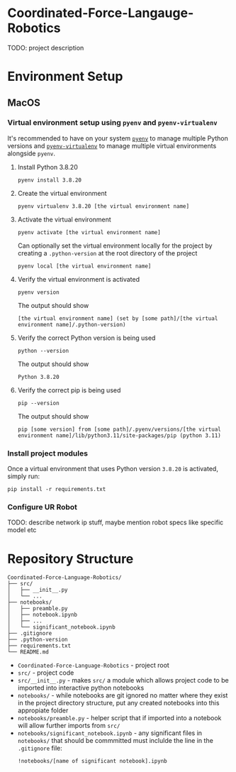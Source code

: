 # Coordinated-Force-Langauge-Robotics

TODO: project description

# Environment Setup

## MacOS

### Virtual environment setup using `pyenv` and `pyenv-virtualenv`
It's recommended to have on your system [`pyenv`](https://github.com/pyenv/pyenv) to manage multiple Python versions and [`pyenv-virtualenv`](https://github.com/pyenv/pyenv-virtualenv) to manage multiple virtual environments alongside `pyenv`.
1. Install Python 3.8.20

    ```
    pyenv install 3.8.20
    ```
2. Create the virtual environment

    ```
    pyenv virtualenv 3.8.20 [the virtual environment name]
    ```
3. Activate the virtual environment

    ```
    pyenv activate [the virtual environment name]
    ```
    Can optionally set the virtual environment locally for the project by creating a `.python-version` at the root directory of the project
    ```
    pyenv local [the virtual environment name]
    ```
4. Verify the virtual environment is activated
    ```
    pyenv version
    ```
    The output should show
    ```
    [the virtual environment name] (set by [some path]/[the virtual environment name]/.python-version)
    ```
3. Verify the correct Python version is being used

    ```
    python --version
    ```
    The output should show
    ```
    Python 3.8.20
    ```
6. Verify the correct pip is being used

    ```
    pip --version
    ```
    The output should show
    ```
    pip [some version] from [some path]/.pyenv/versions/[the virtual environment name]/lib/python3.11/site-packages/pip (python 3.11)
    ```
### Install project modules
Once a virtual environment that uses Python version `3.8.20` is activated, simply run:
```
pip install -r requirements.txt
```
### Configure UR Robot

TODO: describe network ip stuff, maybe mention robot specs like specific model etc

# Repository Structure
```
Coordinated-Force-Language-Robotics/
├── src/
│   ├── __init__.py
│   └── ...
├── notebooks/
│   ├── preamble.py
│   ├── notebook.ipynb
│   ├── ...
│   └── significant_notebook.ipynb
├── .gitignore
├── .python-version
├── requirements.txt
└── README.md
```

- `Coordinated-Force-Language-Robotics` - project root
- `src/` - project code
- `src/__init__.py` - makes `src/` a module which allows project code to be imported into interactive python notebooks
- `notebooks/` - while notebooks are git ignored no matter where they exist in the project directory structure, put any created notebooks into this appropiate folder
- `notebooks/preamble.py` - helper script that if imported into a notebook will allow further imports from `src/`
- `notebooks/significant_notebook.ipynb` - any significant files in `notebooks/` that should be commmitted must inclulde the line in the `.gitignore` file:
    ```
    !notebooks/[name of significant notebook].ipynb
    ```